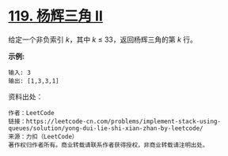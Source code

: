 # [119. 杨辉三角 II](https://leetcode-cn.com/problems/pascals-triangle-ii/)

给定一个非负索引 *k*，其中 *k* ≤ 33，返回杨辉三角的第 *k* 行。

**示例:**

```
输入: 3
输出: [1,3,3,1]
```



资料出处：

```
作者：LeetCode
链接：https://leetcode-cn.com/problems/implement-stack-using-queues/solution/yong-dui-lie-shi-xian-zhan-by-leetcode/
来源：力扣（LeetCode）
著作权归作者所有。商业转载请联系作者获得授权，非商业转载请注明出处。
```

